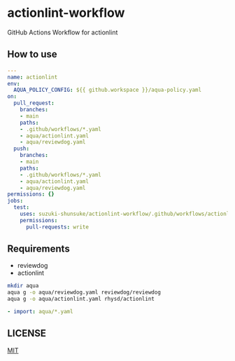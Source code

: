 # actionlint-workflow

GitHub Actions Workflow for actionlint

## How to use

```yaml
---
name: actionlint
env:
  AQUA_POLICY_CONFIG: ${{ github.workspace }}/aqua-policy.yaml
on:
  pull_request:
    branches:
    - main
    paths:
    - .github/workflows/*.yaml
    - aqua/actionlint.yaml
    - aqua/reviewdog.yaml
  push:
    branches:
    - main
    paths:
    - .github/workflows/*.yaml
    - aqua/actionlint.yaml
    - aqua/reviewdog.yaml
permissions: {}
jobs:
  test:
    uses: suzuki-shunsuke/actionlint-workflow/.github/workflows/actionlint.yaml@main
    permissions:
      pull-requests: write
```

## Requirements

- reviewdog
- actionlint

```sh
mkdir aqua
aqua g -o aqua/reviewdog.yaml reviewdog/reviewdog
aqua g -o aqua/actionlint.yaml rhysd/actionlint
```

```yaml
- import: aqua/*.yaml
```

## LICENSE

[MIT](LICENSE)
